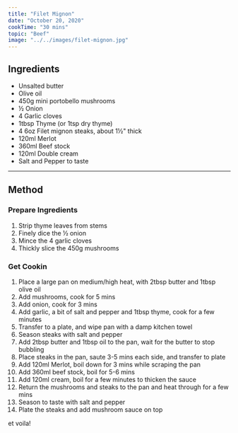 ```yaml
---
title: "Filet Mignon"
date: "October 20, 2020"
cookTime: "30 mins"
topic: "Beef"
image: "../../images/filet-mignon.jpg"
---
```


## Ingredients

- Unsalted butter
- Olive oil
- 450g mini portobello mushrooms
- ½ Onion
- 4 Garlic cloves
- 1tbsp Thyme (or 1tsp dry thyme)
- 4 6oz Filet mignon steaks, about 1½" thick
- 120ml Merlot
- 360ml Beef stock
- 120ml Double cream
- Salt and Pepper to taste

---

## Method

### Prepare Ingredients

1. Strip thyme leaves from stems
2. Finely dice the ½ onion
3. Mince the 4 garlic cloves
4. Thickly slice the 450g mushrooms

### Get Cookin

1. Place a large pan on medium/high heat, with 2tbsp butter and 1tbsp olive oil
2. Add mushrooms, cook for 5 mins
3. Add onion, cook for 3 mins
4. Add garlic, a bit of salt and pepper and 1tbsp thyme, cook for a few minutes
5. Transfer to a plate, and wipe pan with a damp kitchen towel
6. Season steaks with salt and pepper
7. Add 2tbsp butter and 1tbsp oil to the pan, wait for the butter to stop bubbling
8. Place steaks in the pan, saute 3-5 mins each side, and transfer to plate
9. Add 120ml Merlot, boil down for 3 mins while scraping the pan
10. Add 360ml beef stock, boil for 5-6 mins
11. Add 120ml cream, boil for a few minutes to thicken the sauce
12. Return the mushrooms and steaks to the pan and heat through for a few mins
13. Season to taste with salt and pepper
14. Plate the steaks and add mushroom sauce on top

et voila!
